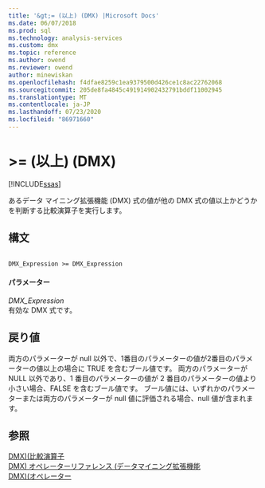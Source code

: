 ```yaml
---
title: '&gt;= (以上) (DMX) |Microsoft Docs'
ms.date: 06/07/2018
ms.prod: sql
ms.technology: analysis-services
ms.custom: dmx
ms.topic: reference
ms.author: owend
ms.reviewer: owend
author: minewiskan
ms.openlocfilehash: f4dfae8259c1ea9379500d426ce1c8ac22762068
ms.sourcegitcommit: 205de8fa4845c491914902432791bddf11002945
ms.translationtype: MT
ms.contentlocale: ja-JP
ms.lasthandoff: 07/23/2020
ms.locfileid: "86971660"
---
```

# <a name="gt-greater-than-or-equal-to-dmx"></a>&gt;= (以上) (DMX)
[!INCLUDE[ssas](../includes/applies-to-version/ssas.md)]

  あるデータ マイニング拡張機能 (DMX) 式の値が他の DMX 式の値以上かどうかを判断する比較演算子を実行します。  
  
## <a name="syntax"></a>構文  
  
```  
  
DMX_Expression >= DMX_Expression  
```  
  
#### <a name="parameters"></a>パラメーター  
 *DMX_Expression*  
 有効な DMX 式です。  
  
## <a name="return-value"></a>戻り値  
 両方のパラメーターが null 以外で、1番目のパラメーターの値が2番目のパラメーターの値以上の場合に TRUE を含むブール値です。 両方のパラメーターが NULL 以外であり、1 番目のパラメーターの値が 2 番目のパラメーターの値より小さい場合、FALSE を含むブール値です。 ブール値には、いずれかのパラメーターまたは両方のパラメーターが null 値に評価される場合、null 値が含まれます。  
  
## <a name="see-also"></a>参照  
 [DMX&#41;&#40;比較演算子](../dmx/operators-comparison.md)   
 [DMX&#41; オペレーターリファレンス &#40;データマイニング拡張機能](../dmx/data-mining-extensions-dmx-operator-reference.md)   
 [DMX&#41;&#40;オペレーター](../dmx/operators-dmx.md)  
  
  
